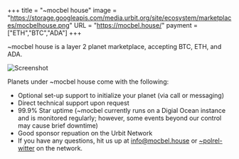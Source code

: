 +++
title = "~mocbel house"
image = "https://storage.googleapis.com/media.urbit.org/site/ecosystem/marketplaces/mocbelhouse.png"
URL = "https://mocbel.house/"
payment = ["ETH","BTC","ADA"]
+++

~mocbel house is a layer 2 planet marketplace, accepting BTC, ETH, and ADA.

![Screenshot](https://storage.googleapis.com/media.urbit.org/site/ecosystem/marketplaces/mocbelhouse-screenshot.jpg)

Planets under ~mocbel house come with the following:

- Optional set-up support to initialize your planet (via call or messaging)
- Direct technical support upon request
- 99.9% Star uptime (~mocbel currently runs on a Digial Ocean instance and is monitored regularly; however, some events beyond our control may cause brief downtime)
- Good sponsor repuation on the Urbit Network
- If you have any questions, hit us up at info@mocbel.house or [~polrel-witter](~polrel-witter) on the network.